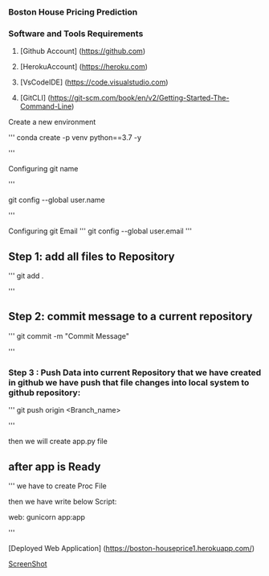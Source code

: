 ### Boston House Pricing Prediction


### Software and Tools Requirements

1. [Github Account] (https://github.com)

2. [HerokuAccount] (https://heroku.com)

3. [VsCodeIDE] (https://code.visualstudio.com)

4. [GitCLI] (https://git-scm.com/book/en/v2/Getting-Started-The-Command-Line)

Create a new environment

'''
conda create -p venv python==3.7 -y

'''

Configuring git name

'''

git config --global user.name 

'''

Configuring  git Email
'''
git config --global user.email 
'''

## Step 1:  add all files to Repository

'''
git add .

'''
## Step 2: commit message to a current repository

'''
git commit -m "Commit Message"

'''

### Step 3 : Push Data into current Repository that we have created in github we have push that file changes into local system to github repository:

'''
git push origin <Branch_name>

'''

then we will create app.py file 


## after app is Ready

'''
we have to create Proc File 

then we have write below Script:


web: gunicorn app:app

'''

[Deployed Web Application] (https://boston-houseprice1.herokuapp.com/)


[ScreenShot](https://prnt.sc/7PAzTic8BeIQ)

